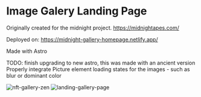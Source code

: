 # Image Galery Landing Page

Originally created for the midnight project.
https://midnightapes.com/

Deployed on: 
https://midnight-gallery-homepage.netlify.app/


Made with Astro

TODO:
finish upgrading to new astro, this was made with an ancient version
Properly integrate Picture element loading states for the images - such as blur or dominant color

 ![nft-gallery-zen](https://github.com/user-attachments/assets/7ec5c3f3-da89-415a-9216-5a2e77cfbae9)
![landing-gallery-page](https://github.com/user-attachments/assets/0005b20e-55f1-4506-b6b3-c85d8f4c6595)
